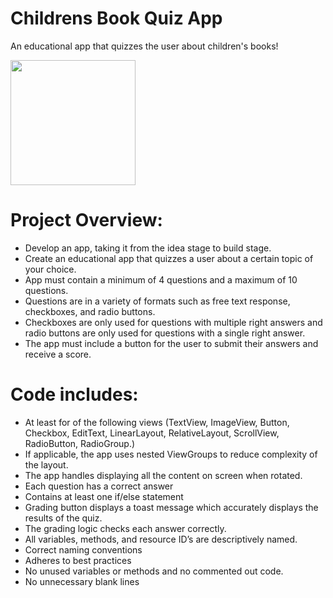 # Childrens Book Quiz App
An educational app that quizzes the user about children's books!

<img src="https://github.com/codercarly/ChildrensBookQuiz/blob/master/childrensbook_animated_1.gif" width="200">

# Project Overview:
- Develop an app, taking it from the idea stage to build stage. 
- Create an educational app that quizzes a user about a certain topic of your choice. 
- App must contain a minimum of 4 questions and a maximum of 10 questions. 
- Questions are in a variety of formats such as free text response, checkboxes, and radio buttons. 
- Checkboxes are only used for questions with multiple right answers and radio buttons are only used for questions with a single right answer. 
- The app must include a button for the user to submit their answers and receive a score.

# Code includes:
- At least for of the following views (TextView, ImageView, Button, Checkbox, EditText, LinearLayout, RelativeLayout, ScrollView, RadioButton, RadioGroup.)
- If applicable, the app uses nested ViewGroups to reduce complexity of the layout.
- The app handles displaying all the content on screen when rotated.
- Each question has a correct answer
- Contains at least one if/else statement
- Grading button displays a toast message which accurately displays the results of the quiz.
- The grading logic checks each answer correctly.
- All variables, methods, and resource ID’s are descriptively named.
- Correct naming conventions
- Adheres to best practices
- No unused variables or methods and no commented out code.
- No unnecessary blank lines
